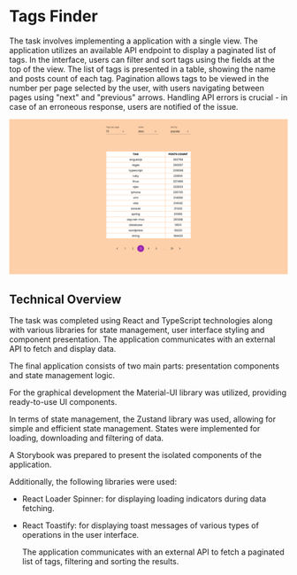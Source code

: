 # Tags Finder

The task involves implementing a application with a single view. The application
utilizes an available API endpoint to display a paginated list of tags. In the
interface, users can filter and sort tags using the fields at the top of the
view. The list of tags is presented in a table, showing the name and posts count
of each tag. Pagination allows tags to be viewed in the number per page selected
by the user, with users navigating between pages using "next" and "previous"
arrows. Handling API errors is crucial - in case of an erroneous response, users
are notified of the issue.

<img src="/public/Screenshot.png"  />

## Technical Overview

The task was completed using React and TypeScript technologies along with
various libraries for state management, user interface styling and component
presentation. The application communicates with an external API to fetch and
display data.

The final application consists of two main parts: presentation components and
state management logic.

For the graphical development the Material-UI library was utilized, providing
ready-to-use UI components.

In terms of state management, the Zustand library was used, allowing for simple
and efficient state management. States were implemented for loading, downloading
and filtering of data.

A Storybook was prepared to present the isolated components of the application.

Additionally, the following libraries were used:

- React Loader Spinner: for displaying loading indicators during data fetching.
- React Toastify: for displaying toast messages of various types of operations
  in the user interface.

  The application communicates with an external API to fetch a paginated list of
  tags, filtering and sorting the results.
